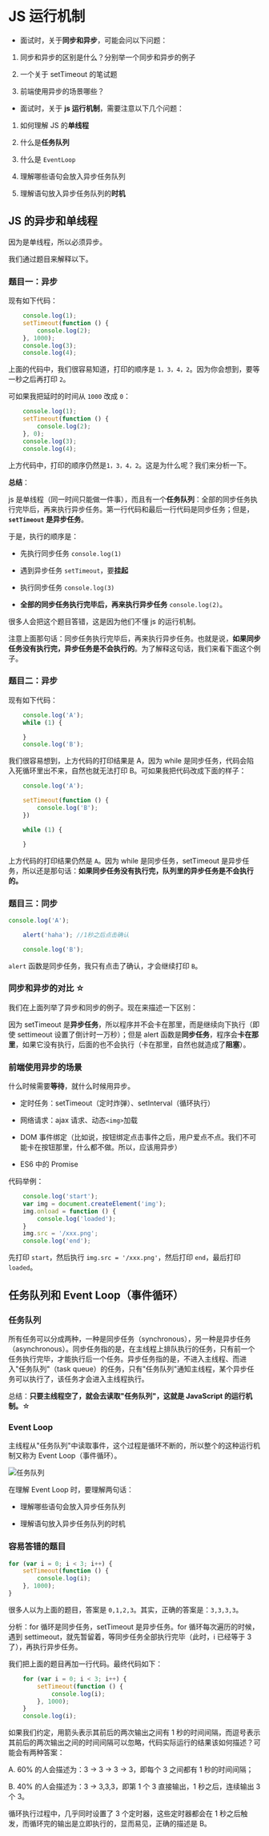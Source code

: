 # JS 运行机制

- 面试时，关于**同步和异步**，可能会问以下问题：

1. 同步和异步的区别是什么？分别举一个同步和异步的例子

2. 一个关于 setTimeout 的笔试题

3. 前端使用异步的场景哪些？

- 面试时，关于 **js 运行机制**，需要注意以下几个问题：

1. 如何理解 JS 的**单线程**

2. 什么是**任务队列**

3. 什么是 `EventLoop`

4. 理解哪些语句会放入异步任务队列

5. 理解语句放入异步任务队列的**时机**

## JS 的异步和单线程

因为是单线程，所以必须异步。

我们通过题目来解释以下。

### 题目一：异步

现有如下代码：

```JavaScript
    console.log(1);
    setTimeout(function () {
        console.log(2);
    }, 1000);
    console.log(3);
    console.log(4);
```

上面的代码中，我们很容易知道，打印的顺序是 `1，3，4，2`。因为你会想到，要等一秒之后再打印 `2`。

可如果我把延时的时间从 `1000` 改成 `0`：

```JavaScript
    console.log(1);
    setTimeout(function () {
        console.log(2);
    }, 0);
    console.log(3);
    console.log(4);
```

上方代码中，打印的顺序仍然是`1，3，4，2`。这是为什么呢？我们来分析一下。

**总结**：

js 是单线程（同一时间只能做一件事），而且有一个**任务队列**：全部的同步任务执行完毕后，再来执行异步任务。第一行代码和最后一行代码是同步任务；但是，**`setTimeout` 是异步任务**。

于是，执行的顺序是：

- 先执行同步任务 `console.log(1)`

- 遇到异步任务 `setTimeout`，要**挂起**

- 执行同步任务 `console.log(3)`

- **全部的同步任务执行完毕后，再来执行异步任务** `console.log(2)`。

很多人会把这个题目答错，这是因为他们不懂 js 的运行机制。

注意上面那句话：同步任务执行完毕后，再来执行异步任务。也就是说，**如果同步任务没有执行完，异步任务是不会执行的**。为了解释这句话，我们来看下面这个例子。

### 题目二：异步

现有如下代码：

```JavaScript
    console.log('A');
    while (1) {

    }
    console.log('B');
```

我们很容易想到，上方代码的打印结果是 A，因为 while 是同步任务，代码会陷入死循环里出不来，自然也就无法打印 B。可如果我把代码改成下面的样子：

```JavaScript
    console.log('A');

    setTimeout(function () {
        console.log('B');
    })

    while (1) {

    }
```

上方代码的打印结果仍然是 `A`。因为 while 是同步任务，setTimeout 是异步任务，所以还是那句话：**如果同步任务没有执行完，队列里的异步任务是不会执行的。**

### 题目三：同步

```JavaScript
console.log('A');

    alert('haha'); //1秒之后点击确认

    console.log('B');
```

`alert` 函数是同步任务，我只有点击了确认，才会继续打印 `B`。

### 同步和异步的对比 ☆

我们在上面列举了异步和同步的例子。现在来描述一下区别：

因为 setTimeout 是**异步任务**，所以程序并不会卡在那里，而是继续向下执行（即使 settimeout 设置了倒计时一万秒）；但是 alert 函数是**同步任务**，程序会**卡在那里**，如果它没有执行，后面的也不会执行（卡在那里，自然也就造成了**阻塞**）。

### 前端使用异步的场景

什么时候需要**等待**，就什么时候用异步。

- 定时任务：setTimeout（定时炸弹）、setInterval（循环执行）

- 网络请求：ajax 请求、动态`<img>`加载

- DOM 事件绑定（比如说，按钮绑定点击事件之后，用户爱点不点。我们不可能卡在按钮那里，什么都不做。所以，应该用异步）

- ES6 中的 Promise

代码举例：

```JavaScript
    console.log('start');
    var img = document.createElement('img');
    img.onload = function () {
        console.log('loaded');
    }
    img.src = '/xxx.png';
    console.log('end');
```

先打印 `start`，然后执行 `img.src = '/xxx.png'`，然后打印 `end`，最后打印 `loaded`。

## 任务队列和 Event Loop（事件循环）

### 任务队列

所有任务可以分成两种，一种是同步任务（synchronous），另一种是异步任务（asynchronous）。同步任务指的是，在主线程上排队执行的任务，只有前一个任务执行完毕，才能执行后一个任务。异步任务指的是，不进入主线程、而进入"任务队列"（task queue）的任务，只有"任务队列"通知主线程，某个异步任务可以执行了，该任务才会进入主线程执行。

总结：**只要主线程空了，就会去读取"任务队列"，这就是 JavaScript 的运行机制。**☆

### Event Loop

主线程从"任务队列"中读取事件，这个过程是循环不断的，所以整个的这种运行机制又称为 Event Loop（事件循环）。

![任务队列](https://camo.githubusercontent.com/1b206c2f0184766d1aae57051f6d0d384656b8a5/687474703a2f2f696d672e736d79687661652e636f6d2f32303138303331305f313834302e706e67)

在理解 Event Loop 时，要理解两句话：

- 理解哪些语句会放入异步任务队列

- 理解语句放入异步任务队列的时机

### 容易答错的题目

```JavaScript
for (var i = 0; i < 3; i++) {
    setTimeout(function () {
        console.log(i);
    }, 1000);
}
```

很多人以为上面的题目，答案是 `0,1,2,3`。其实，正确的答案是：`3,3,3,3`。

分析：for 循环是同步任务，setTimeout 是异步任务。for 循环每次遍历的时候，遇到 settimeout，就先暂留着，等同步任务全部执行完毕（此时，i 已经等于 3 了），再执行异步任务。

我们把上面的题目再加一行代码。最终代码如下：

```JavaScript
    for (var i = 0; i < 3; i++) {
        setTimeout(function () {
            console.log(i);
        }, 1000);
    }
    console.log(i);
```

如果我们约定，用箭头表示其前后的两次输出之间有 1 秒的时间间隔，而逗号表示其前后的两次输出之间的时间间隔可以忽略，代码实际运行的结果该如何描述？可能会有两种答案：

A. 60% 的人会描述为：3 -> 3 -> 3 -> 3，即每个 3 之间都有 1 秒的时间间隔；

B. 40% 的人会描述为：3 -> 3,3,3，即第 1 个 3 直接输出，1 秒之后，连续输出 3 个 3。

循环执行过程中，几乎同时设置了 3 个定时器，这些定时器都会在 1 秒之后触发，而循环完的输出是立即执行的，显而易见，正确的描述是 B。
